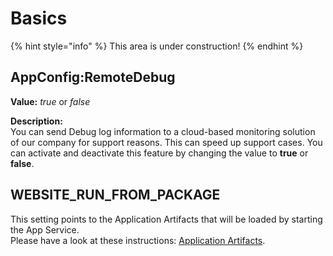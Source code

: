 # Basics

{% hint style="info" %}
This area is under construction!
{% endhint %}

## AppConfig:RemoteDebug

**Value:** _true_ or _false_

**Description:**\
You can send Debug log information to a cloud-based monitoring solution of our company for support reasons. This can speed up support cases. You can activate and deactivate this feature by changing the value to **true** or **false**.

## WEBSITE\_RUN\_FROM\_PACKAGE

This setting points to the Application Artifacts that will be loaded by starting the App Service.\
Please have a look at these instructions: [Application Artifacts](../application-artifacts.md#change-artifacts).